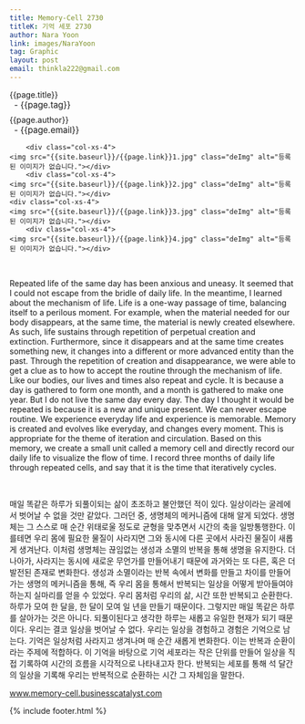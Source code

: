 ```yaml
---
title: Memory-Cell 2730
titleK: 기억 세포 2730
author: Nara Yoon
link: images/NaraYoon
tag: Graphic
layout: post
email: thinkla222@gmail.com
---	
```


<div class="container">

<div class="deDep">
{{page.title}}<br>
<p style="font-size:15px; margin:0px; padding:0px 0px 0px 8px; margin:0px 0px 8px 0px;">- {{page.tag}}</p>
{{page.author}}<br>
<p style="font-size:15px; margin:0px; padding:0px 0px 0px 8px;">- {{page.email}}</p>
</div>


<div class="row" class="imgcolor">
	
		<div class="col-xs-4">
	<img src="{{site.baseurl}}/{{page.link}}1.jpg" class="deImg" alt="등록된 이미지가 없습니다."></div>
		<div class="col-xs-4">
	<img src="{{site.baseurl}}/{{page.link}}2.jpg" class="deImg" alt="등록된 이미지가 없습니다."></div>
	<div class="col-xs-4">
	<img src="{{site.baseurl}}/{{page.link}}3.jpg" class="deImg" alt="등록된 이미지가 없습니다."></div>
		<div class="col-xs-4">
	<img src="{{site.baseurl}}/{{page.link}}4.jpg" class="deImg" alt="등록된 이미지가 없습니다."></div>
	
</div>
<br>

<div class="det lato">



Repeated life of the same day has been anxious and uneasy. It seemed that I could not escape from the bridle of daily life. In the meantime, I learned about the mechanism of life. Life is a one-way passage of time, balancing itself to a perilous moment. For example, when the material needed for our body disappears, at the same time, the material is newly created elsewhere. As such, life sustains through repetition of perpetual creation and extinction. Furthermore, since it disappears and at the same time creates something new, it changes into a different or more advanced entity than the past. Through the repetition of creation and disappearance, we were able to get a clue as to how to accept the routine through the mechanism of life. Like our bodies, our lives and times also repeat and cycle. It is because a day is gathered to form one month, and a month is gathered to make one year. But I do not live the same day every day. The day I thought it would be repeated is because it is a new and unique present. We can never escape routine.
We experience everyday life and experience is memorable. Memory is created and evolves like everyday, and changes every moment. This is appropriate for the theme of iteration and circulation. Based on this memory, we create a small unit called a memory cell and directly record our daily life to visualize the flow of time. I record three months of daily life through repeated cells, and say that it is the time that iteratively cycles.



</div>

<br>

<div class="noto">

매일 똑같은 하루가 되풀이되는 삶이 초조하고 불안했던 적이 있다. 일상이라는 굴레에서 벗어날 수 없을 것만 같았다. 그러던 중, 생명체의 메커니즘에 대해 알게 되었다. 생명체는 그 스스로 매 순간 위태로울 정도로 균형을 맞추면서 시간의 축을 일방통행한다. 이를테면 우리 몸에 필요한 물질이 사라지면 그와 동시에 다른 곳에서 사라진 물질이 새롭게 생겨난다. 이처럼 생명체는 끊임없는 생성과 소멸의 반복을 통해 생명을 유지한다. 더 나아가, 사라지는 동시에 새로운 무언가를 만들어내기 때문에 과거와는 또 다른, 혹은 더 발전된 존재로 변화한다. 생성과 소멸이라는 반복 속에서 변화를 만들고 차이를 만들어가는 생명의 메커니즘을 통해, 즉 우리 몸을 통해서 반복되는 일상을 어떻게 받아들여야 하는지 실마리를 얻을 수 있었다. 우리 몸처럼 우리의 삶, 시간 또한 반복되고 순환한다. 하루가 모여 한 달을, 한 달이 모여 일 년을 만들기 때문이다. 그렇지만 매일 똑같은 하루를 살아가는 것은 아니다. 되풀이된다고 생각한 하루는 새롭고 유일한 현재가 되기 때문이다. 우리는 결코 일상을 벗어날 수 없다. 
우리는 일상을 경험하고 경험은 기억으로 남는다. 기억은 일상처럼 사라지고 생겨나며 매 순간 새롭게 변화한다. 이는 반복과 순환이라는 주제에 적합하다. 이 기억을 바탕으로 기억 세포라는 작은 단위를 만들어 일상을 직접 기록하여 시간의 흐름을 시각적으로 나타내고자 한다. 반복되는 세포를 통해 석 달간의 일상을 기록해 우리는 반복적으로 순환하는 시간 그 자체임을 말한다.

www.memory-cell.businesscatalyst.com


</div>
{% include footer.html %} 